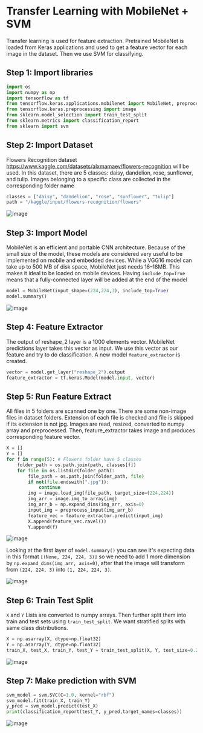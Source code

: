 # Transfer Learning with MobileNet + SVM 
Transfer learning is used for feature extraction. Pretrained MobileNet is loaded from Keras applications and used to get a feature vector for each image in the dataset. Then we use SVM for classifying.

## Step 1: Import libraries
```python
import os
import numpy as np
import tensorflow as tf
from tensorflow.keras.applications.mobilenet import MobileNet, preprocess_input
from tensorflow.keras.preprocessing import image
from sklearn.model_selection import train_test_split
from sklearn.metrics import classification_report
from sklearn import svm
```

## Step 2: Import Dataset
Flowers Recognition dataset https://www.kaggle.com/datasets/alxmamaev/flowers-recognition will be used. In this dataset, there are 5 classes: daisy, dandelion, rose, sunflower, and tulip. Images belonging to a specific class are collected in the corresponding folder name
```python
classes = ["daisy", "dandelion", "rose", "sunflower", "tulip"]
path = "/kaggle/input/flowers-recognition/flowers"
```
![image](https://github.com/hughiephan/DPL/assets/16631121/d80667e4-4aa5-4ad9-90fc-4fa6db7a2e38)

## Step 3: Import Model
MobileNet is an efficient and portable CNN architecture. Because of the small size of the model, these models are considered very useful to be implemented on mobile and embedded devices. While a VGG16 model can take up to 500 MB of disk space, MobileNet just needs 16–18MB. This makes it ideal to be loaded on mobile devices. Having `include_top=True` means that a fully-connected layer will be added at the end of the model

```python
model = MobileNet(input_shape=(224,224,3), include_top=True)
model.summary()
```
![image](https://github.com/hughiephan/DPL/assets/16631121/69cb2019-a45f-4a36-aa85-dbaedcd01d08)

## Step 4: Feature Extractor
The output of reshape_2 layer is a 1000 elements vector. MobileNet predictions layer takes this vector as input. We use this vector as our feature and try to do classification. A new model `feature_extractor` is created.

```python
vector = model.get_layer("reshape_2").output
feature_extractor = tf.keras.Model(model.input, vector)
```

## Step 5: Run Feature Extract
All files in 5 folders are scanned one by one. There are some non-image files in dataset folders. Extension of each file is checked and file is skipped if its extension is not jpg. Images are read, resized, converted to numpy array and preprocessed. Then, feature_extractor takes image and produces corresponding feature vector. 

```python
X = []
Y = []
for f in range(5): # Flowers folder have 5 classes
    folder_path = os.path.join(path, classes[f])
    for file in os.listdir(folder_path):    
        file_path = os.path.join(folder_path, file)
        if not(file.endswith(".jpg")):
            continue
        img = image.load_img(file_path, target_size=(224,224))
        img_arr = image.img_to_array(img)
        img_arr_b = np.expand_dims(img_arr, axis=0)
        input_img = preprocess_input(img_arr_b)
        feature_vec = feature_extractor.predict(input_img)
        X.append(feature_vec.ravel())
        Y.append(f)
```
![image](https://github.com/hughiephan/DPL/assets/16631121/94cbceba-2e7a-4f98-a072-90f5c2008a01)

Looking at the first layer of `model.summary()` you can see it's expecting data in this format `[(None, 224, 224, 3)]` so we need to add 1 more dimension by `np.expand_dims(img_arr, axis=0)`, after that the image will transform from `(224, 224, 3)` into `(1, 224, 224, 3)`.

![image](https://github.com/hughiephan/DPL/assets/16631121/ef2c9233-602b-4c73-a57f-43c869d771cf)

## Step 6: Train Test Split
`X` and `Y` Lists are converted to numpy arrays. Then further split them into train and test sets using `train_test_split`. We want stratified splits with same class distributions.
```python
X = np.asarray(X, dtype=np.float32)
Y = np.asarray(Y, dtype=np.float32)
train_X, test_X, train_Y, test_Y = train_test_split(X, Y, test_size=0.2, stratify=Y, random_state=42, shuffle=True) # Read more about Stratify here https://dragonforest.in/stratify/
```
![image](https://github.com/hughiephan/DPL/assets/16631121/ae440bdc-2be2-4b9d-b992-2117ee82a170)

## Step 7: Make prediction with SVM
```python
svm_model = svm.SVC(C=1.0, kernel="rbf")
svm_model.fit(train_X, train_Y)
y_pred = svm_model.predict(test_X)
print(classification_report(test_Y, y_pred,target_names=classes))
```
![image](https://github.com/hughiephan/DPL/assets/16631121/adaa6b93-7a3b-428e-8167-ce224e2938e3)
